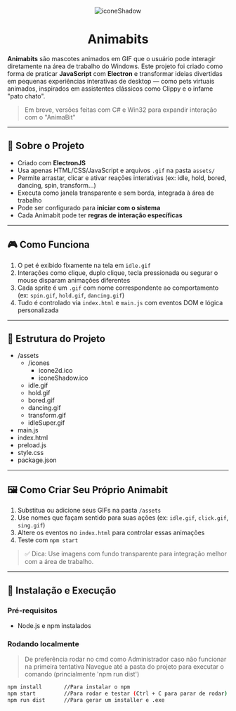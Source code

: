 <div align="center">
  
![iconeShadow](shadowBit/assets/icones/iconeShadow.ico) 

# Animabits

</div>

**Animabits** são mascotes animados em GIF que o usuário pode interagir diretamente na área de trabalho do Windows. Este projeto foi criado como forma de praticar **JavaScript** com **Electron** e transformar ideias divertidas em pequenas experiências interativas de desktop — como pets virtuais animados, inspirados em assistentes clássicos como Clippy e o infame "pato chato".

> Em breve, versões feitas com C# e Win32
> para expandir interação com o "AnimaBit"
---

## 🧠 Sobre o Projeto

- Criado com **ElectronJS**
- Usa apenas HTML/CSS/JavaScript e arquivos `.gif` na pasta `assets/`
- Permite arrastar, clicar e ativar reações interativas (ex: idle, hold, bored, dancing, spin, transform...)
- Executa como janela transparente e sem borda, integrada à área de trabalho
- Pode ser configurado para **iniciar com o sistema**
- Cada Animabit pode ter **regras de interação específicas**

---

## 🎮 Como Funciona

1. O pet é exibido fixamente na tela em `idle.gif`
2. Interações como clique, duplo clique, tecla pressionada ou segurar o mouse disparam animações diferentes
3. Cada sprite é um `.gif` com nome correspondente ao comportamento (ex: `spin.gif`, `hold.gif`, `dancing.gif`)
4. Tudo é controlado via `index.html` e `main.js` com eventos DOM e lógica personalizada

---

## 📂 Estrutura do Projeto

+ /assets
  + /icones
    + icone2d.ico
    + iconeShadow.ico
  + idle.gif
  + hold.gif
  + bored.gif
  + dancing.gif
  + transform.gif
  + idleSuper.gif
+ main.js
+ index.html
+ preload.js
+ style.css
+ package.json

---

## 🖼️ Como Criar Seu Próprio Animabit

1. Substitua ou adicione seus GIFs na pasta `/assets`
2. Use nomes que façam sentido para suas ações (ex: `idle.gif`, `click.gif`, `sing.gif`)
3. Altere os eventos no `index.html` para controlar essas animações
4. Teste com `npm start`

> ✅ Dica: Use imagens com fundo transparente para integração melhor com a área de trabalho.

---

## 🔧 Instalação e Execução

### Pré-requisitos

- Node.js e npm instalados

### Rodando localmente
> De preferência rodar no cmd como Administrador caso não funcionar na primeira tentativa
> Navegue até a pasta do projeto para executar o comando (princialmente 'npm run dist')

```bash
npm install       //Para instalar o npm
npm start         //Para rodar e testar (Ctrl + C para parar de rodar)
npm run dist      //Para gerar um installer e .exe
```



















